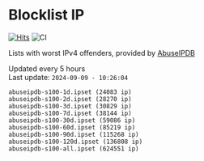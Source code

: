 # Blocklist IP

[![Hits](https://hits.seeyoufarm.com/api/count/incr/badge.svg?url=https%3A%2F%2Fgithub.com%2Fborestad%2Fblocklist-ip%2F&count_bg=%2379C83D&title_bg=%23555555&icon=&icon_color=%23E7E7E7&title=hits&edge_flat=false)](https://hits.seeyoufarm.com)  ![CI](https://img.shields.io/github/workflow/status/borestad/blocklist-ip/CI?style=flat-square)

Lists with worst IPv4 offenders, provided by [AbuseIPDB](https://www.abuseipdb.com/)

<!-- FOOTER-PLACEHOLDER -->
Updated every 5 hours<br>
Last update: `2024-09-09 - 10:26:04`
```
abuseipdb-s100-1d.ipset (24083 ip)
abuseipdb-s100-2d.ipset (28270 ip)
abuseipdb-s100-3d.ipset (30829 ip)
abuseipdb-s100-7d.ipset (38144 ip)
abuseipdb-s100-30d.ipset (59086 ip)
abuseipdb-s100-60d.ipset (85219 ip)
abuseipdb-s100-90d.ipset (115268 ip)
abuseipdb-s100-120d.ipset (136808 ip)
abuseipdb-s100-all.ipset (624551 ip)
```
